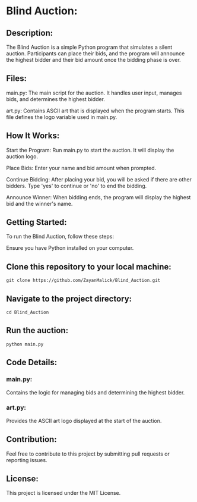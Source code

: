 # Blind Auction:

## Description:

The Blind Auction is a simple Python program that simulates a silent auction. Participants can place their bids, and the program will announce the highest bidder and their bid amount once the bidding phase is over.

## Files:

main.py: The main script for the auction. It handles user input, manages bids, and determines the highest bidder.

art.py: Contains ASCII art that is displayed when the program starts. This file defines the logo variable used in main.py.

## How It Works:

Start the Program: Run main.py to start the auction. It will display the auction logo.

Place Bids: Enter your name and bid amount when prompted.

Continue Bidding: After placing your bid, you will be asked if there are other bidders. Type 'yes' to continue or 'no' to end the bidding.

Announce Winner: When bidding ends, the program will display the highest bid and the winner's name.

## Getting Started:

To run the Blind Auction, follow these steps:

Ensure you have Python installed on your computer.

## Clone this repository to your local machine:

    git clone https://github.com/ZayanMalick/Blind_Auction.git

## Navigate to the project directory:

    cd Blind_Auction

## Run the auction:

    python main.py

## Code Details:

### main.py:
  Contains the logic for managing bids and determining the highest bidder.

### art.py:
  Provides the ASCII art logo displayed at the start of the auction.

## Contribution:

Feel free to contribute to this project by submitting pull requests or reporting issues.

## License:

This project is licensed under the MIT License.
